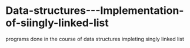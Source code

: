 # Data-structures---Implementation-of-siingly-linked-list
programs done in the course of data structures impleting singly linked list
